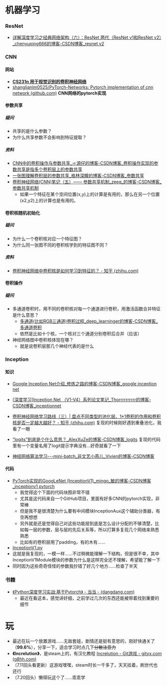 # 机器学习

### ResNet

- [详解深度学习之经典网络架构（六）：ResNet 两代（ResNet v1和ResNet v2）_chenyuping666的博客-CSDN博客_resnet v2](https://blog.csdn.net/chenyuping333/article/details/82344334?ops_request_misc=%7B%22request%5Fid%22%3A%22165267173916782395377894%22%2C%22scm%22%3A%2220140713.130102334.pc%5Fall.%22%7D&request_id=165267173916782395377894&biz_id=0&utm_medium=distribute.pc_search_result.none-task-blog-2~all~first_rank_ecpm_v1~rank_v31_ecpm-1-82344334-null-null.142^v9^pc_search_result_cache,157^v4^control&utm_term=resnetv2&spm=1018.2226.3001.4187)

### CNN

#### 网站

- **[CS231n 用于视觉识别的卷积神经网络](https://cs231n.github.io/convolutional-networks/)**
- [shanglianlm0525/PyTorch-Networks: Pytorch implementation of cnn network (github.com)](https://github.com/shanglianlm0525/PyTorch-Networks) **CNN网络的pytorch实现**

#### 参数共享

##### 疑问

- 共享的是什么参数？
- 为什么共享参数不会影响到特征提取？

##### 资料

- [CNN中的卷积操作与参数共享_☞源仔的博客-CSDN博客_卷积操作实现的参数共享是指多个卷积层上的参数共享](https://blog.csdn.net/weixin_54546190/article/details/122179752?spm=1001.2101.3001.6650.1&utm_medium=distribute.pc_relevant.none-task-blog-2~default~CTRLIST~default-1-122179752-blog-53241133.pc_relevant_default&depth_1-utm_source=distribute.pc_relevant.none-task-blog-2~default~CTRLIST~default-1-122179752-blog-53241133.pc_relevant_default&utm_relevant_index=2)
- [一张图理解卷积层的参数共享_格林深瞳的博客-CSDN博客_参数共享](https://blog.csdn.net/ture_dream/article/details/53241133?ops_request_misc=%7B%22request%5Fid%22%3A%22165267535816781685349565%22%2C%22scm%22%3A%2220140713.130102334.pc%5Fall.%22%7D&request_id=165267535816781685349565&biz_id=0&utm_medium=distribute.pc_search_result.none-task-blog-2~all~first_rank_ecpm_v1~rank_v31_ecpm-1-53241133-null-null.142^v9^pc_search_result_cache,157^v4^control&utm_term=卷积神经网络为什么要参数共享&spm=1018.2226.3001.4187)
- [卷积神经网络(CNN)笔记（五）—— 参数共享机制_zeeq_的博客-CSDN博客_参数共享机制](https://blog.csdn.net/weixin_44120025/article/details/114850627?ops_request_misc=%7B%22request%5Fid%22%3A%22165267535816781685349565%22%2C%22scm%22%3A%2220140713.130102334.pc%5Fall.%22%7D&request_id=165267535816781685349565&biz_id=0&utm_medium=distribute.pc_search_result.none-task-blog-2~all~first_rank_ecpm_v1~rank_v31_ecpm-2-114850627-null-null.142^v9^pc_search_result_cache,157^v4^control&utm_term=卷积神经网络为什么要参数共享&spm=1018.2226.3001.4187)
  - 如果一个特征在某个空间位置(x,y)上的计算是有用的，那么在另一个位置(x2,y2)上的计算也是有用的。

#### 卷积核随机初始化

##### 疑问

- 为什么一个卷积核对应一个特征图？
- 为什么同一张图不同的卷积核学到的特征图不同？

##### 资料

- [卷积神经网络中卷积核是如何学习到特征的？ - 知乎 (zhihu.com)](https://www.zhihu.com/question/430129801)

#### 卷积操作

##### 疑问

- 多通道卷积时，用不同的卷积核对每一个通道进行卷积，用激活函数合并特征是什么意思？
  - [多通道(比如RGB三通道)卷积过程_deep_learninger的博客-CSDN博客_多通道卷积](https://blog.csdn.net/u014114990/article/details/51125776?ops_request_misc=%7B%22request%5Fid%22%3A%22165267790916782390517023%22%2C%22scm%22%3A%2220140713.130102334.pc%5Fall.%22%7D&request_id=165267790916782390517023&biz_id=0&utm_medium=distribute.pc_search_result.none-task-blog-2~all~first_rank_ecpm_v1~rank_v31_ecpm-1-51125776-null-null.142^v9^pc_search_result_cache,157^v4^control&utm_term=多通道卷积&spm=1018.2226.3001.4187)
  - 依然是比如十个核，一个核对三个通道分别卷积后合并（应该）
- 神经网络图中卷积核体现在哪？
  - 就是说卷积层那几个神经代表的是什么

### Inception

#### 知识

- [Google Inception Net介绍_修炼之路的博客-CSDN博客_google inception net](https://blog.csdn.net/sinat_29957455/article/details/80766850?ops_request_misc=%7B%22request%5Fid%22%3A%22165268020116780357226291%22%2C%22scm%22%3A%2220140713.130102334.pc%5Fall.%22%7D&request_id=165268020116780357226291&biz_id=0&utm_medium=distribute.pc_search_result.none-task-blog-2~all~first_rank_ecpm_v1~rank_v31_ecpm-1-80766850-null-null.142^v9^pc_search_result_cache,157^v4^control&utm_term=inceptionnet&spm=1018.2226.3001.4187)

- [[深度学习\]Inception Net （V1-V4）系列论文笔记_Thorrrrrrrrrr的博客-CSDN博客_inceptionnet](https://blog.csdn.net/sinat_33487968/article/details/83588372?ops_request_misc=%7B%22request%5Fid%22%3A%22165268090216780366537156%22%2C%22scm%22%3A%2220140713.130102334.pc%5Fall.%22%7D&request_id=165268090216780366537156&biz_id=0&utm_medium=distribute.pc_search_result.none-task-blog-2~all~first_rank_ecpm_v1~rank_v31_ecpm-2-83588372-null-null.142^v9^pc_search_result_cache,157^v4^control&utm_term=inceptionnet-v1&spm=1018.2226.3001.4187)
- [卷积神经网络学习路线（三）| 盘点不同类型的池化层、1*1卷积的作用和卷积核是否一定越大越好？ - 知乎 (zhihu.com)](https://zhuanlan.zhihu.com/p/96528331) 复现的时候刚好遇到重叠池化，我看了一眼
- [“logits”到底是个什么意思？_AlexXuZe的博客-CSDN博客_logits](https://blog.csdn.net/nbxzkok/article/details/84838984?ops_request_misc=%7B%22request%5Fid%22%3A%22165269845916781818797925%22%2C%22scm%22%3A%2220140713.130102334.pc%5Fall.%22%7D&request_id=165269845916781818797925&biz_id=0&utm_medium=distribute.pc_search_result.none-task-blog-2~all~first_rank_ecpm_v1~rank_v31_ecpm-1-84838984-null-null.142^v9^pc_search_result_cache,157^v4^control&utm_term=logits&spm=1018.2226.3001.4187) 复现的代码里有一个变量名用了logit提示字典没有…好奇就看了一下
- [神经网络算法学习---mini-batch_非文艺小燕儿_Vivien的博客-CSDN博客](https://blog.csdn.net/fuwenyan/article/details/53914371?ops_request_misc=%7B%22request%5Fid%22%3A%22165270834116780366574940%22%2C%22scm%22%3A%2220140713.130102334.pc%5Fall.%22%7D&request_id=165270834116780366574940&biz_id=0&utm_medium=distribute.pc_search_result.none-task-blog-2~all~first_rank_ecpm_v1~rank_v31_ecpm-2-53914371-null-null.142^v9^pc_search_result_cache,157^v4^control&utm_term=mini-batch&spm=1018.2226.3001.4187)

#### 代码

- [PyTorch实现的GoogLeNet (InceptionV1)_mingo_敏的博客-CSDN博客_inceptionv1 pytorch](https://blog.csdn.net/shanglianlm/article/details/99005326?ops_request_misc=%7B%22request%5Fid%22%3A%22165268220216782425182091%22%2C%22scm%22%3A%2220140713.130102334.pc%5Fall.%22%7D&request_id=165268220216782425182091&biz_id=0&utm_medium=distribute.pc_search_result.none-task-blog-2~all~first_rank_ecpm_v1~rank_v31_ecpm-3-99005326-null-null.142^v9^pc_search_result_cache,157^v4^control&utm_term=inceptionv1++pytorch&spm=1018.2226.3001.4187) 
  - 我觉得这个下面的代码块图非常不错
  - 尤其是这代码来自一个GitHub项目，里面有好多CNN的pytorch实现，非常棒
  - 但是我不是很清楚为什么要有中间模块InceptionAux这个辅助分类器，有空再想想
  - 另外就是还是觉得自己对这些功能层到底是怎么设计分配的不够清楚，比如每一层的参数，层与层的先后关系等，所以打算多复现几个网络来熟悉熟悉
  - 比如有的卷积层用了padding，有的木有……
-    [InceptionV1.py](InceptionV1.py) 
  - 这就是我复现的，一模一样……不过稍微能理解一下结构，但是很不幸，其中InceptionV1Module模块的参数为什么是这样完全还不理解，希望能了解一下
  - 同时因为这些奇奇怪怪的参数我抄错了好几个地方……检查了半天

### 书籍

- [《Python深度学习实战:基于Pytorch》 - 当当 -  (dangdang.com)](http://product.dangdang.com/11134506556.html) 
  - 最近在看这本，感觉讲好细，之前学过几次的东西还能被带着找到重要的细节

# 玩

- 最近在玩一个放置游戏……无敌套娃，剧情还是挺有意思的，刚好快通关了（**99.6%**），分享一下，适合学习时点几下~~分散注意力~~ 
- **《Increlution》**，是steam上的，有汉化教程 [Increlution - Git游戏 - gityx.com (g8hh.com)](https://www.g8hh.com/#/game/increlution) 
- （7.11回头看更新）这游戏嘿嘿，steam时长一千多了，天天挂着，刷世代也还行
- （7.20回头）懒得玩这个了……乖乖学

